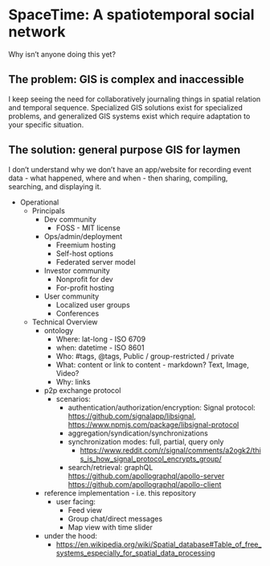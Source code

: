 # SpaceTime: A spatiotemporal social network
Why isn’t anyone doing this yet?
## The problem: GIS is complex and inaccessible
I keep seeing the need for collaboratively journaling things in spatial relation and temporal sequence. Specialized GIS solutions exist for specialized problems, and generalized GIS systems exist which require adaptation to your specific situation.
## The solution: general purpose GIS for laymen
I don’t understand why we don’t have an app/website for recording event data - what happened, where and when - then sharing, compiling, searching, and displaying it. 
- Operational
  - Principals
      - Dev community
        - FOSS - MIT license
      - Ops/admin/deployment
        - Freemium hosting
        - Self-host options
        - Federated server model
      - Investor community
        - Nonprofit for dev
        - For-profit hosting
      - User community
        - Localized user groups
        - Conferences
  - Technical Overview
     - ontology
        - Where: lat-long - ISO 6709
        - when: datetime - ISO 8601
        - Who: #tags, @tags, Public / group-restricted / private
        - What: content or link to content - markdown? Text, Image, Video?
        - Why: links
    - p2p exchange protocol
       - scenarios:
          - authentication/authorization/encryption: Signal protocol: https://github.com/signalapp/libsignal, https://www.npmjs.com/package/libsignal-protocol
          - aggregation/syndication/synchronizations
          - synchronization modes: full, partial, query only
             - https://www.reddit.com/r/signal/comments/a2ogk2/this_is_how_signal_protocol_encrypts_group/
          - search/retrieval: graphQL https://github.com/apollographql/apollo-server https://github.com/apollographql/apollo-client
     - reference implementation - i.e. this repository
        - user facing: 
            - Feed view
            - Group chat/direct messages
            - Map view with time slider
     - under the hood:
       - https://en.wikipedia.org/wiki/Spatial_database#Table_of_free_systems_especially_for_spatial_data_processing
